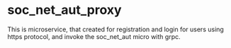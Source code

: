 # soc_net_aut_proxy
This is microservice, that created for registration and login for users using https protocol, and invoke the soc_net_aut micro with grpc.
